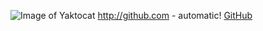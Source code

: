 ![Image of Yaktocat](https://octodex.github.com/images/yaktocat.png)
http://github.com - automatic!
[GitHub](http://github.com)
